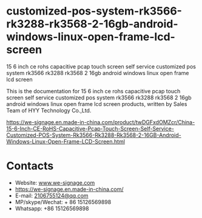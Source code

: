 # customized-pos-system-rk3566-rk3288-rk3568-2-16gb-android-windows-linux-open-frame-lcd-screen
15 6 inch ce rohs capacitive pcap touch screen self service customized pos system rk3566 rk3288 rk3568 2 16gb android windows linux open frame lcd screen

This is the documentation for 15 6 inch ce rohs capacitive pcap touch screen self service customized pos system rk3566 rk3288 rk3568 2 16gb android windows linux open frame lcd screen products, written by Sales Team of HYY Technology Co.,Ltd.

https://we-signage.en.made-in-china.com/product/twDGFxdOMZcr/China-15-6-Inch-CE-RoHS-Capacitive-Pcap-Touch-Screen-Self-Service-Customized-POS-System-Rk3566-Rk3288-Rk3568-2-16GB-Android-Windows-Linux-Open-Frame-LCD-Screen.html

# Contacts
- Website: www.we-signage.com
- https://we-signage.en.made-in-china.com/
- E-mail: 2106755124@qq.com
- MP/skype/Wechat: + 86 15126569898
- Whatsapp: +86 15126569898

